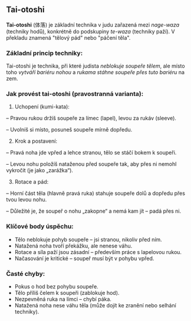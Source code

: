 ## Tai-otoshi

**Tai-otoshi** (体落) je základní technika v judu zařazená mezi _nage-waza_ (techniky hodů), konkrétně do podskupiny _te-waza_ (techniky paží). V překladu znamená "tělový pád" nebo "páčení těla".

### Základní princip techniky:

Tai-otoshi je technika, při které judista *neblokuje soupeře tělem*, ale místo toho *vytváří bariéru nohou* a *rukama stáhne soupeře přes tuto bariéru* na zem.

### Jak provést tai-otoshi (pravostranná varianta):

1. Uchopení (kumi-kata):

– Pravou rukou držíš soupeře za límec (lapel), levou za rukáv (sleeve).

– Uvolníš si místo, posuneš soupeře mírně dopředu.

2. Krok a postavení:

– Pravá noha jde vpřed a lehce stranou, tělo se stáčí bokem k soupeři.

– Levou nohu položíš nataženou před soupeře tak, aby přes ni nemohl vykročit (je jako „zarážka“).

3. Rotace a pád:

– Horní část těla (hlavně pravá ruka) stahuje soupeře dolů a dopředu přes tvou levou nohu.

– Důležité je, že soupeř o nohu „zakopne“ a nemá kam jít – padá přes ni.

### Klíčové body úspěchu:

- Tělo neblokuje pohyb soupeře – jsi stranou, nikoliv před ním.
- Natažená noha tvoří překážku, ale nenese váhu.
- Rotace a síla paží jsou zásadní – především práce s lapelovou rukou.
- Načasování je kritické – soupeř musí být v pohybu vpřed.

### Časté chyby:

- Pokus o hod bez pohybu soupeře.
- Tělo příliš čelem k soupeři (zablokuje hod).
- Nezpevněná ruka na límci – chybí páka.
- Natažená noha nese váhu těla (může dojít ke zranění nebo selhání techniky).

